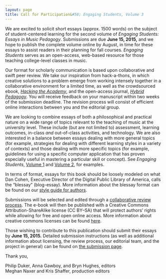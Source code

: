 ```yaml
---
layout: page
title: Call for Participation&#58; Engaging Students, Volume 3
---
```


We are excited to solicit short essays (approx. 1500 words) on the subject of student-centered learning for the second volume of *Engaging Students: Essays in Music Pedagogy*. Submissions are due **June 15, 2015,** and we hope to publish the complete volume online by August, in time for these essays to assist readers in their planning for fall courses. *Engaging Students* serves as an open-access, web-based resource for those teaching college-level classes in music.

Our format for scholarly communication is based upon collaborative and swift peer review. We take our inspiration from hack-a-thons, in which creative solutions to a problem emerge from working intensely together in a collaborative environment for a limited time, as well as the crowdsourced ebook, [*Hacking the Academy*](http://www.digitalculture.org/books/hacking-the-academy-new-approaches-to-scholarship-and-teaching-from-digital-humanities/), and the open-access journal, [*Hybrid Pedagogy*](http://www.hybridpedagogy.com/journal/collaborative-peer-review-gathering-the-academys-orphans/). You will receive feedback on your manuscript within two weeks of the submission deadline. The revision process will consist of efficient online interactions between you and the editorial group.

We are looking to combine essays of both a philosophical and practical nature on a wide range of topics relevant to the teaching of music at the university level. These include (but are not limited to) assessment, learning outcomes, in-class *and* out-of-class activities, and technology. We are also interested in a balance between essays dealing with more general topics (for example, strategies for dealing with different learning styles in a variety of contexts) and those dealing with more specific topics (for example, guidelines for using a specific computer application that has proven especially useful in mastering a particular skill or concept). See *Engaging Students*, [Volume 1](http://www.flipcamp.org/engagingstudents/) and [Volume 2](http://www.flipcamp.org/engagingstudents2/), for examples.

In terms of format, essays for this book should be loosely modeled on what Dan Cohen, Executive Director of the Digital Public Library of America, calls the “blessay” (blog-essay). More information about the blessay format can be found on our [style guide for authors](/es3style).​

Submissions will be selected and edited through a [collaborative review process](/es3submit). The e-book will then be published with a Creative Commons Attribution-ShareAlike license (CC BY–SA) that will protect authors’ rights while allowing for free and open online access. More information about creative commons licenses can be found [here](http://creativecommons.org/licenses/).

Those wishing to contribute to this publication should submit their essays by **June 15, 2015.** Detailed submission instructions (as well as additional information about licensing, the review process, our editorial team, and the project in general) can be found on [the submission page](/es3submit).

​Thank you,

Philip Duker, Anna Gawboy, and Bryn Hughes, editors  
Meghan Naxer and Kris Shaffer, production editors